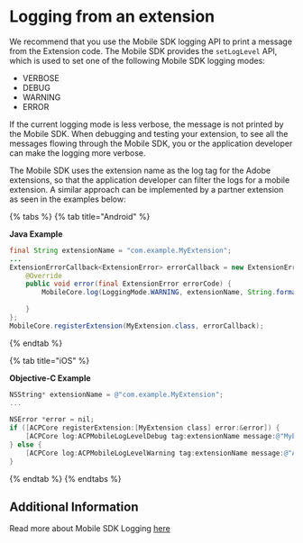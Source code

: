 # Logging from an extension

We recommend that you use the Mobile SDK logging API to print a message from the Extension code. The Mobile SDK provides the `setLogLevel` API, which is used to set one of the following Mobile SDK logging modes: 

- VERBOSE
- DEBUG
- WARNING
- ERROR 

If the current logging mode is less verbose, the message is not printed by the Mobile SDK. When debugging and testing your extension, to see all the messages flowing through the Mobile SDK, you or the application developer can make the logging more verbose.

The Mobile SDK uses the extension name as the log tag for the Adobe extensions, so that the application developer can filter the logs for a mobile extension. A similar approach can be implemented by a partner extension as seen in the examples below:

{% tabs %}
{% tab title="Android" %}

**Java Example**

```java
final String extensionName = "com.example.MyExtension";
...
ExtensionErrorCallback<ExtensionError> errorCallback = new ExtensionErrorCallback<ExtensionError>() {
    @Override
    public void error(final ExtensionError errorCode) {
        MobileCore.log(LoggingMode.WARNING, extensionName, String.format("An error occurred while registering extension, %s",
                                                                                     errorCode.getErrorName()));
    }
};
MobileCore.registerExtension(MyExtension.class, errorCallback);
```
{% endtab %}

{% tab title="iOS" %}

**Objective-C Example**

```objective-c
NSString* extensionName = @"com.example.MyExtension";
...
    
NSError *error = nil;
if ([ACPCore registerExtension:[MyExtension class] error:&error]) {
    [ACPCore log:ACPMobileLogLevelDebug tag:extensionName message:@"MyExtension was successfully registered"];
} else {
    [ACPCore log:ACPMobileLogLevelWarning tag:extensionName message:@"An error occurred while attempting to register MyExtension"];
}
```
{% endtab %}
{% endtabs %}

## Additional Information

Read more about Mobile SDK Logging [here](../../using-mobile-extensions/mobile-core/mobile-core-api-reference.md#logging)